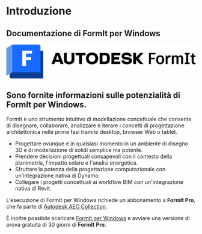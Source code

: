 # Introduzione

## Documentazione di FormIt per Windows

![](<.gitbook/assets/formit intro hero image.png>)

## Sono fornite informazioni sulle potenzialità di FormIt per Windows.

FormIt è uno strumento intuitivo di modellazione concettuale che consente di disegnare, collaborare, analizzare e iterare i concetti di progettazione architettonica nelle prime fasi tramite desktop, browser Web o tablet.

* Progettare ovunque e in qualsiasi momento in un ambiente di disegno 3D e di modellazione di solidi semplice ma potente.
* Prendere decisioni progettuali consapevoli con il contesto della planimetria, l'impatto solare e l'analisi energetica.
* Sfruttare la potenza della progettazione computazionale con un'integrazione nativa di Dynamo.
* Collegare i progetti concettuali ai workflow BIM con un'integrazione nativa di Revit.

L'esecuzione di FormIt per Windows richiede un abbonamento a **FormIt Pro**, che fa parte di [Autodesk AEC Collection](https://www.autodesk.it/collections/architecture-engineering-construction/overview).

È inoltre possibile scaricare [FormIt per Windows](https://formit.autodesk.com/page/download) e avviare una versione di prova gratuita di 30 giorni di **FormIt** **Pro**.
